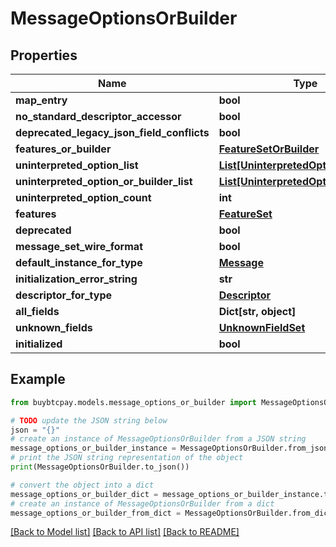 # MessageOptionsOrBuilder


## Properties

Name | Type | Description | Notes
------------ | ------------- | ------------- | -------------
**map_entry** | **bool** |  | [optional] 
**no_standard_descriptor_accessor** | **bool** |  | [optional] 
**deprecated_legacy_json_field_conflicts** | **bool** |  | [optional] 
**features_or_builder** | [**FeatureSetOrBuilder**](FeatureSetOrBuilder.md) |  | [optional] 
**uninterpreted_option_list** | [**List[UninterpretedOption]**](UninterpretedOption.md) |  | [optional] 
**uninterpreted_option_or_builder_list** | [**List[UninterpretedOptionOrBuilder]**](UninterpretedOptionOrBuilder.md) |  | [optional] 
**uninterpreted_option_count** | **int** |  | [optional] 
**features** | [**FeatureSet**](FeatureSet.md) |  | [optional] 
**deprecated** | **bool** |  | [optional] 
**message_set_wire_format** | **bool** |  | [optional] 
**default_instance_for_type** | [**Message**](Message.md) |  | [optional] 
**initialization_error_string** | **str** |  | [optional] 
**descriptor_for_type** | [**Descriptor**](Descriptor.md) |  | [optional] 
**all_fields** | **Dict[str, object]** |  | [optional] 
**unknown_fields** | [**UnknownFieldSet**](UnknownFieldSet.md) |  | [optional] 
**initialized** | **bool** |  | [optional] 

## Example

```python
from buybtcpay.models.message_options_or_builder import MessageOptionsOrBuilder

# TODO update the JSON string below
json = "{}"
# create an instance of MessageOptionsOrBuilder from a JSON string
message_options_or_builder_instance = MessageOptionsOrBuilder.from_json(json)
# print the JSON string representation of the object
print(MessageOptionsOrBuilder.to_json())

# convert the object into a dict
message_options_or_builder_dict = message_options_or_builder_instance.to_dict()
# create an instance of MessageOptionsOrBuilder from a dict
message_options_or_builder_from_dict = MessageOptionsOrBuilder.from_dict(message_options_or_builder_dict)
```
[[Back to Model list]](../README.md#documentation-for-models) [[Back to API list]](../README.md#documentation-for-api-endpoints) [[Back to README]](../README.md)


